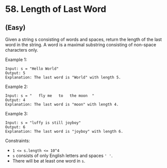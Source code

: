 # 58. Length of Last Word 
## (Easy)

Given a string s consisting of words and spaces, return the length of the last word in the string.
A word is a maximal substring consisting of non-space characters only.
 

Example 1:

```
Input: s = "Hello World"
Output: 5
Explanation: The last word is "World" with length 5.
```

Example 2:

```
Input: s = "   fly me   to   the moon  "
Output: 4
Explanation: The last word is "moon" with length 4.
```

Example 3:

```
Input: s = "luffy is still joyboy"
Output: 6
Explanation: The last word is "joyboy" with length 6.
```

Constraints:

- `1 <= s.length <= 10^4`
- `s` consists of only English letters and spaces `' '`.
- There will be at least one word in `s`.